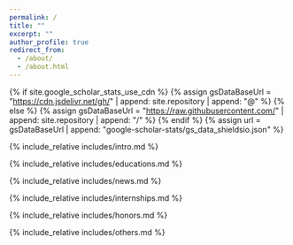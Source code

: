```yaml
---
permalink: /
title: ""
excerpt: ""
author_profile: true
redirect_from: 
  - /about/
  - /about.html
---
```


{% if site.google_scholar_stats_use_cdn %}
{% assign gsDataBaseUrl = "https://cdn.jsdelivr.net/gh/" | append: site.repository | append: "@" %}
{% else %}
{% assign gsDataBaseUrl = "https://raw.githubusercontent.com/" | append: site.repository | append: "/" %}
{% endif %}
{% assign url = gsDataBaseUrl | append: "google-scholar-stats/gs_data_shieldsio.json" %}

<span class='anchor' id='about-me'></span>
{% include_relative includes/intro.md %}

<span class='anchor' id='-educations'></span>
{% include_relative includes/educations.md %}

<span class='anchor' id='-news'></span>
{% include_relative includes/news.md %}

<span class='anchor' id='-publications'></span>
<!-- {% include_relative includes/publications.md %} -->
<div id="publications">
  <!-- 这里将会插入另一个repo的publications.md内容 -->
</div>

<script>
fetch('https://raw.githubusercontent.com/curya-wangyiyu/curya-wangyiyu.github.io/main/_pages/includes/publications.md')
  .then(response => response.text())
  .then(text => {
    document.getElementById('publications').innerHTML = text;
  });
</script>

<span class='anchor' id='-internships'></span>
{% include_relative includes/internships.md %}

<span class='anchor' id='-honors-and-awards'></span>
{% include_relative includes/honors.md %}

<span class='anchor' id='-others'></span>
{% include_relative includes/others.md %}